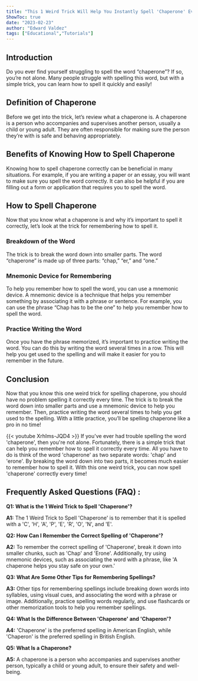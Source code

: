 ```yaml
---
title: "This 1 Weird Trick Will Help You Instantly Spell 'Chaperone' Every Time!"
ShowToc: true 
date: "2023-02-23"
author: "Edward Valdez" 
tags: ["Educational","Tutorials"]
---
```

## Introduction
Do you ever find yourself struggling to spell the word “chaperone”? If so, you’re not alone. Many people struggle with spelling this word, but with a simple trick, you can learn how to spell it quickly and easily!

## Definition of Chaperone
Before we get into the trick, let’s review what a chaperone is. A chaperone is a person who accompanies and supervises another person, usually a child or young adult. They are often responsible for making sure the person they’re with is safe and behaving appropriately.

## Benefits of Knowing How to Spell Chaperone
Knowing how to spell chaperone correctly can be beneficial in many situations. For example, if you are writing a paper or an essay, you will want to make sure you spell the word correctly. It can also be helpful if you are filling out a form or application that requires you to spell the word.

## How to Spell Chaperone
Now that you know what a chaperone is and why it’s important to spell it correctly, let’s look at the trick for remembering how to spell it. 

### Breakdown of the Word
The trick is to break the word down into smaller parts. The word “chaperone” is made up of three parts: “chap,” “er,” and “one.” 

### Mnemonic Device for Remembering
To help you remember how to spell the word, you can use a mnemonic device. A mnemonic device is a technique that helps you remember something by associating it with a phrase or sentence. For example, you can use the phrase “Chap has to be the one” to help you remember how to spell the word. 

### Practice Writing the Word
Once you have the phrase memorized, it’s important to practice writing the word. You can do this by writing the word several times in a row. This will help you get used to the spelling and will make it easier for you to remember in the future.

## Conclusion
Now that you know this one weird trick for spelling chaperone, you should have no problem spelling it correctly every time. The trick is to break the word down into smaller parts and use a mnemonic device to help you remember. Then, practice writing the word several times to help you get used to the spelling. With a little practice, you’ll be spelling chaperone like a pro in no time!

{{< youtube XrhIms-JQD4 >}} 
If you've ever had trouble spelling the word 'chaperone', then you're not alone. Fortunately, there is a simple trick that can help you remember how to spell it correctly every time. All you have to do is think of the word 'chaperone' as two separate words: 'chap' and 'erone'. By breaking the word down into two parts, it becomes much easier to remember how to spell it. With this one weird trick, you can now spell 'chaperone' correctly every time!

## Frequently Asked Questions (FAQ) :
**Q1: What is the 1 Weird Trick to Spell 'Chaperone'?**

**A1:** The 1 Weird Trick to Spell 'Chaperone' is to remember that it is spelled with a 'C', 'H', 'A', 'P', 'E', 'R', 'O', 'N', and 'E'.

**Q2: How Can I Remember the Correct Spelling of 'Chaperone'?**

**A2:** To remember the correct spelling of 'Chaperone', break it down into smaller chunks, such as 'Chap' and 'Erone'. Additionally, try using mnemonic devices, such as associating the word with a phrase, like 'A chaperone helps you stay safe on your own.'

**Q3: What Are Some Other Tips for Remembering Spellings?**

**A3:** Other tips for remembering spellings include breaking down words into syllables, using visual cues, and associating the word with a phrase or image. Additionally, practice spelling words regularly, and use flashcards or other memorization tools to help you remember spellings.

**Q4: What Is the Difference Between 'Chaperone' and 'Chaperon'?**

**A4:** 'Chaperone' is the preferred spelling in American English, while 'Chaperon' is the preferred spelling in British English.

**Q5: What Is a Chaperone?**

**A5:** A chaperone is a person who accompanies and supervises another person, typically a child or young adult, to ensure their safety and well-being.





